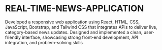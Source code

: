 # REAL-TIME-NEWS-APPLICATION
Developed a responsive web application using React, HTML, CSS, JavaScript, Bootstrap, and Tailwind CSS that integrates APIs to deliver live, category-based news updates. Designed and implemented a clean, user-friendly interface, showcasing strong front-end development, API integration, and problem-solving skills
